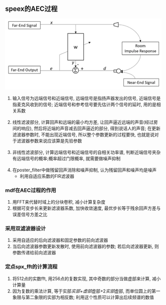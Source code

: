 ## speex的AEC过程
![](./img/speex_global.png) 
1. 输入信号为远端信号和近端信号, 远端信号是指扬声器发出的信号, 近端信号是指麦克风收到的信号; 近端信号和参考信号要先估计两个信号的延时, 用的是相关系数   
&nbsp;
2. 线性滤波部分, 计算回声和远端的最小均方差, 让回声逼近远端的声音(经过房间的响应), 然后将近端的声音减去回声逼近的部分, 得到说话人的声音; 在更新滤波器参数时, 不能出现近端信号, 所以整个参数更新的过程要快, 也就是说对于滤波器参数来说应该算是先验参数  
&nbsp;
3. 非线性滤波部分, 计算远端信号和近端信号的自相关功率谱, 判断近端信号夹杂有远端信号的概率;概率超过门限概率, 就需要做噪声抑制  
&nbsp;
4. 在poster_filter中做残留回声消除和噪声抑制, 认为残留回声和噪声均是噪声
   * 利用自适应系数的FIR滤波器

### mdf在AEC过程的作用
1. 用FFT来代替时域上的分块卷积, 减小计算复杂度
2. 根据可变步长来更新滤波器系数, 加快收敛速度, 最优步长等于残余回声方差与误差信号方差之比

### 采用双滤波器设计
1. 采用自适应的后向滤波器和固定参数的前向滤波器
2. 当后向滤波器参数更新发散时, 使用前向滤波器的参数; 若后向滤波器更新, 则参数传递给前向滤波器

### 定点spx_fft的计算流程
1. 将512点的实数fft, 用256点的复数实现, 其中奇数的部分当做虚部来计算, 减小计算量
2. 因为复数的乘法计算, 等于实部*实部+虚部*虚部+2*实部*虚部, 而单位圆上的第一象限与第二象限的实部为相反数; 利用这个性质可以计算出后续频谱的数值

